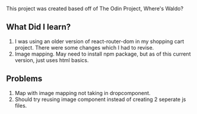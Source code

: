 This project was created based off of The Odin Project, Where's Waldo?

## What Did I learn?

1. I was using an older version of react-router-dom in my shopping cart project.
   There were some changes which I had to revise.
2. Image mapping. May need to install npm package, but as of this current version,
   just uses html basics.

## Problems

1. Map with image mapping not taking in dropcomponent.
2. Should try reusing image component instead of creating 2 seperate js files.
